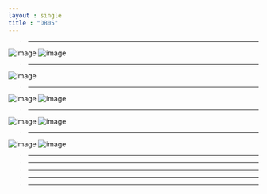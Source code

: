 ```yaml
---
layout : single
title : "DB05"
---
```

>****

![image](https://user-images.githubusercontent.com/105334682/179675321-e44364a8-7dc2-4d12-8c8d-76c37773143a.png)
![image](https://user-images.githubusercontent.com/105334682/179679935-cafd6fef-8a50-4fdb-971d-f2c1d6bfd523.png)
>****

![image](https://user-images.githubusercontent.com/105334682/179684768-47bbb5f8-905b-4608-89ab-40cff8c9e05b.png)
>****

![image](https://user-images.githubusercontent.com/105334682/179693080-73d03242-3302-4eae-a2da-e7c6ed1e611e.png)
![image](https://user-images.githubusercontent.com/105334682/179693119-afad7b7f-8648-45e5-95c5-51648539ff49.png)
>****

![image](https://user-images.githubusercontent.com/105334682/179694797-9e57fb7c-11fa-4131-8580-54672f83334b.png)
![image](https://user-images.githubusercontent.com/105334682/179694855-1383764f-52ad-4633-8fcd-cf778c36c646.png)
>****

![image](https://user-images.githubusercontent.com/105334682/179695698-d8ef34d0-d5dc-4c05-a012-c36ad88c0a8c.png)
![image](https://user-images.githubusercontent.com/105334682/179697447-1c0794c0-2c9d-4f96-a1d8-7842b6dd8125.png)

>****


>****


>****


>****


>****
